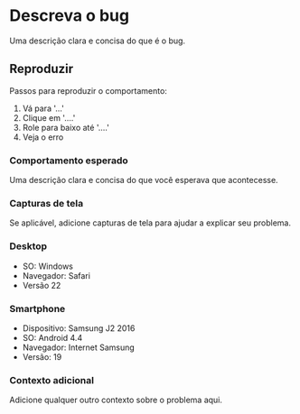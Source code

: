 # Descreva o bug

Uma descrição clara e concisa do que é o bug.

## Reproduzir

Passos para reproduzir o comportamento:

1.   Vá para '...'
2.   Clique em '....'
3.   Role para baixo até '....'
4.   Veja o erro

### Comportamento esperado

Uma descrição clara e concisa do que você esperava que acontecesse.

### Capturas de tela

Se aplicável, adicione capturas de tela para ajudar a explicar seu problema.

### Desktop

-   SO: Windows
-   Navegador: Safari
-   Versão 22

### Smartphone

-   Dispositivo: Samsung J2 2016
-   SO: Android 4.4
-   Navegador: Internet Samsung
-   Versão: 19

### Contexto adicional

Adicione qualquer outro contexto sobre o problema aqui.
